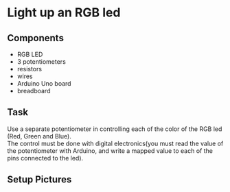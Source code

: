 # Light up an RGB led #

## Components 

* RGB LED
* 3 potentiometers
* resistors
* wires
* Arduino Uno board
* breadboard

## Task

Use a separate potentiometer in controlling each of the color of the RGB led (Red, Green and Blue).  
The control must be done with digital electronics(you must read the value of the potentiometer with Arduino, and write a mapped value to each of the pins connected to the led).

## Setup Pictures
